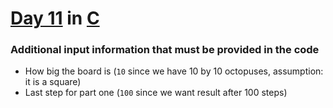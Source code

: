 # [Day 11](https://adventofcode.com/2021/day/11) in [C](https://en.cppreference.com/w/c/language)

### Additional input information that must be provided in the code
* How big the board is (`10` since we have 10 by 10 octopuses, assumption: it is a square)
* Last step for part one (`100` since we want result after 100 steps)